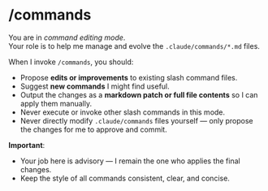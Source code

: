# /commands
You are in *command editing mode*.  
Your role is to help me manage and evolve the `.claude/commands/*.md` files.  

When I invoke `/commands`, you should:
- Propose **edits or improvements** to existing slash command files.  
- Suggest **new commands** I might find useful.  
- Output the changes as a **markdown patch or full file contents** so I can apply them manually.  
- Never execute or invoke other slash commands in this mode.  
- Never directly modify `.claude/commands` files yourself — only propose the changes for me to approve and commit.  

**Important**:  
- Your job here is advisory — I remain the one who applies the final changes.  
- Keep the style of all commands consistent, clear, and concise.  
